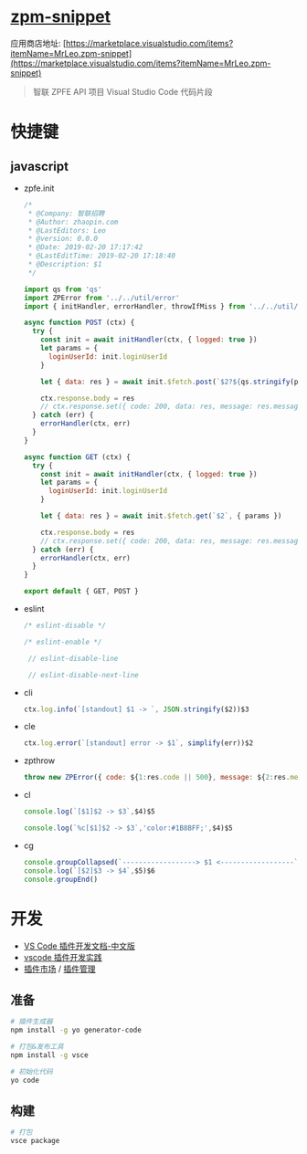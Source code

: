 # [zpm-snippet](https://marketplace.visualstudio.com/items?itemName=MrLeo.zpm-snippet)

应用商店地址: [https://marketplace.visualstudio.com/items?itemName=MrLeo.zpm-snippet](https://marketplace.visualstudio.com/items?itemName=MrLeo.zpm-snippet)

> 智联 ZPFE API 项目 Visual Studio Code 代码片段

# 快捷键

## javascript


- zpfe.init

  ```javascript
  /*
   * @Company: 智联招聘
   * @Author: zhaopin.com
   * @LastEditors: Leo
   * @version: 0.0.0
   * @Date: 2019-02-20 17:17:42
   * @LastEditTime: 2019-02-20 17:18:40
   * @Description: $1
   */
  
  import qs from 'qs'
  import ZPError from '../../util/error'
  import { initHandler, errorHandler, throwIfMiss } from '../../util/'
  
  async function POST (ctx) {
    try {
      const init = await initHandler(ctx, { logged: true })
      let params = {
        loginUserId: init.loginUserId
      }
  
      let { data: res } = await init.$fetch.post(`$2?${qs.stringify(params)}`)
  
      ctx.response.body = res
      // ctx.response.set({ code: 200, data: res, message: res.message || '成功', taskId: res.taskId || ctx.request.headers.get('x-zp-request-id') })
    } catch (err) {
      errorHandler(ctx, err)
    }
  }
  
  async function GET (ctx) {
    try {
      const init = await initHandler(ctx, { logged: true })
      let params = {
        loginUserId: init.loginUserId
      }
  
      let { data: res } = await init.$fetch.get(`$2`, { params })
  
      ctx.response.body = res
      // ctx.response.set({ code: 200, data: res, message: res.message || '成功', taskId: res.taskId || ctx.request.headers.get('x-zp-request-id') })
    } catch (err) {
      errorHandler(ctx, err)
    }
  }
  
  export default { GET, POST }
  ```

- eslint

  ```javascript
  /* eslint-disable */
  ```

  ```javascript
  /* eslint-enable */
  ```

  ```javascript
   // eslint-disable-line
  ```

  ```javascript
   // eslint-disable-next-line
  ```

- cli

  ```javascript
  ctx.log.info(`[standout] $1 -> `, JSON.stringify($2))$3
  ```

- cle

  ```javascript
  ctx.log.error(`[standout] error -> $1`, simplify(err))$2
  ```

- zpthrow

  ```javascript
  throw new ZPError({ code: ${1:res.code || 500}, message: ${2:res.message || '出错了'}, taskId: ${3:res.taskId || ctx.request.headers.get('x-zp-request-id') ||''} })
  ```

- cl

  ```javascript
  console.log(`[$1]$2 -> $3`,$4)$5
  ```

  ```javascript
  console.log(`%c[$1]$2 -> $3`,'color:#1B8BFF;',$4)$5
  ```

- cg

  ```javascript
  console.groupCollapsed(`------------------> $1 <------------------`)
  console.log(`[$2]$3 -> $4`,$5)$6
  console.groupEnd()
  ```

  

# 开发

- [VS Code 插件开发文档-中文版](https://liiked.github.io/VS-Code-Extension-Doc-ZH/#/)
- [vscode 插件开发实践](https://juejin.im/post/5c63a56a6fb9a049e063d491)
- [插件市场](https://marketplace.visualstudio.com/) / [插件管理](https://marketplace.visualstudio.com/manage)

## 准备

```bash
# 插件生成器
npm install -g yo generator-code

# 打包&发布工具
npm install -g vsce

# 初始化代码
yo code
```

## 构建

```bash
# 打包
vsce package
```
